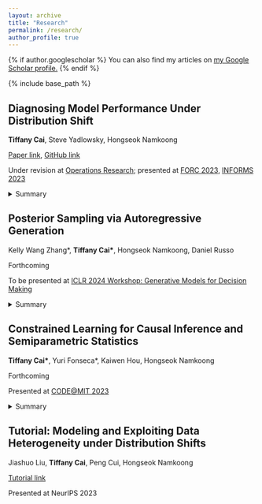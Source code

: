 ```yaml
---
layout: archive
title: "Research"
permalink: /research/
author_profile: true
---
```


{% if author.googlescholar %}
  You can also find my articles on <u><a href="{{author.googlescholar}}">my Google Scholar profile</a>.</u>
{% endif %}

{% include base_path %}

## Diagnosing Model Performance Under Distribution Shift
**Tiffany Cai**, Steve Yadlowsky, Hongseok Namkoong

[Paper link](https://arxiv.org/abs/2303.02011), [GitHub link](https://github.com/namkoong-lab/disde)


Under revision at [Operations
Research](https://pubsonline.informs.org/journal/opre); presented at [FORC 2023](https://responsiblecomputing.org/forc-2023/), [INFORMS 2023](https://meetings.informs.org/wordpress/phoenix2023/)
<details>
  <summary>Summary</summary>
When a model performs poorly out of distribution, how do we understand why performance became worse? We attribute change in model performance across distributions to X shifts and Y\|X shifts. 
</details>

## Posterior Sampling via Autoregressive Generation
Kelly Wang Zhang\*, **Tiffany Cai\***, Hongseok Namkoong, Daniel Russo


Forthcoming

To be presented at [ICLR 2024 Workshop: Generative Models for Decision
Making](https://sites.google.com/view/genai4dm-iclr2024)
<details>
  <summary>Summary</summary>
We recast the problem of principled decision-making under uncertainty (Thompson Sampling) as autoregressive sequential modeling, trained via loss minimization.  
</details>

## Constrained Learning for Causal Inference and Semiparametric Statistics
**Tiffany Cai\***, Yuri Fonseca\*, Kaiwen Hou, Hongseok Namkoong

Forthcoming

Presented at [CODE@MIT
2023](https://ide.mit.edu/events/2023-conference-on-digital-experimentation-mit-codemit/)
<details>
  <summary>Summary</summary>
We recast the problem of creating asymptotically efficient estimators for the average treatment effect as constrained optimization. 
</details>


## Tutorial: Modeling and Exploiting Data Heterogeneity under Distribution Shifts
Jiashuo Liu, **Tiffany Cai**, Peng Cui, Hongseok Namkoong

[Tutorial link](https://neurips.cc/virtual/2023/tutorial/73953)

Presented at NeurIPS 2023
